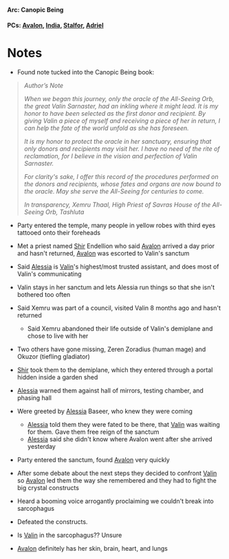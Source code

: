 #### Arc: Canopic Being
#### PCs: [Avalon](PCs/Current/Avalon.md), [India](PCs/Current/India.md), [Stalfor](PCs/Current/Stalfor.md), [Adriel](PCs/Current/Adriel.md)

# Notes
- Found note tucked into the Canopic Being book:
> _Author’s Note_
> 
> _When we began this journey, only the oracle of the All-Seeing Orb, the great Valin Sarnaster, had an inkling where it might lead. It is my honor to have been selected as the first donor and recipient. By giving Valin a piece of myself and receiving a piece of her in return, I can help the fate of the world unfold as she has foreseen._ 
> 
> _It is my honor to protect the oracle in her sanctuary, ensuring that only donors and recipients may visit her. I have no need of the rite of reclamation, for I believe in the vision and perfection of Valin Sarnaster._
> 
> _For clarity's sake, I offer this record of the procedures performed on the donors and recipients, whose fates and organs are now bound to the oracle. May she serve the All-Seeing for centuries to come._
> 
> _In transparency,
> Xemru Thaal, High Priest of Savras
> House of the All-Seeing Orb, Tashluta_

- Party entered the temple, many people in yellow robes with third eyes tattooed onto their foreheads
- Met a priest named [Shir](NPCs/Living/Shir.md) Endellion who said [Avalon](PCs/Current/Avalon.md) arrived a day prior and hasn't returned, [Avalon](PCs/Current/Avalon.md) was escorted to Valin's sanctum
- Said [Alessia](NPCs/Living/Alessia.md) is [Valin](NPCs/Deceased/Valin.md)'s highest/most trusted assistant, and does most of Valin's communicating
- Valin stays in her sanctum and lets Alessia run things so that she isn't bothered too often
- Said Xemru was part of a council, visited Valin 8 months ago and hasn't returned
	- Said Xemru abandoned their life outside of Valin's demiplane and chose to live with her
- Two others have gone missing, Zeren Zoradius (human mage) and Okuzor (tiefling gladiator)

- [Shir](NPCs/Living/Shir.md) took them to the demiplane, which they entered through a portal hidden inside a garden shed
- [Alessia](NPCs/Living/Alessia.md) warned them against hall of mirrors, testing chamber, and phasing hall
- Were greeted by [Alessia](NPCs/Living/Alessia.md) Baseer, who knew they were coming
	- [Alessia](NPCs/Living/Alessia.md) told them they were fated to be there, that [Valin](NPCs/Deceased/Valin.md) was waiting for them. Gave them free reign of the sanctum
	- [Alessia](NPCs/Living/Alessia.md) said she didn't know where Avalon went after she arrived yesterday

- Party entered the sanctum, found [Avalon](PCs/Current/Avalon.md) very quickly
- After some debate about the next steps they decided to confront [Valin](NPCs/Deceased/Valin.md) so [Avalon](PCs/Current/Avalon.md) led them the way she remembered and they had to fight the big crystal constructs
- Heard a booming voice arrogantly proclaiming we couldn't break into sarcophagus
- Defeated the constructs.
- Is [Valin](NPCs/Deceased/Valin.md) in the sarcophagus?? Unsure
- [Avalon](PCs/Current/Avalon.md) definitely has her skin, brain, heart, and lungs